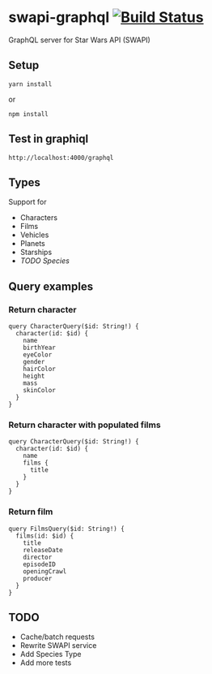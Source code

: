 # swapi-graphql [![Build Status](https://travis-ci.org/ourmaninamsterdam/swapi-graphql.svg?branch=master)](https://travis-ci.org/ourmaninamsterdam/swapi-graphql)

GraphQL server for Star Wars API (SWAPI)

## Setup

```
yarn install
```

or

```
npm install
```

## Test in graphiql

```
http://localhost:4000/graphql
```

## Types

Support for

* Characters
* Films
* Vehicles
* Planets
* Starships
* _TODO Species_

## Query examples

### Return character

```
query CharacterQuery($id: String!) {
  character(id: $id) {
    name
    birthYear
    eyeColor
    gender
    hairColor
    height
    mass
    skinColor
  }
}
```

### Return character with populated films

```
query CharacterQuery($id: String!) {
  character(id: $id) {
    name
    films {
      title
    }
  }
}
```

### Return film

```
query FilmsQuery($id: String!) {
  films(id: $id) {
    title
    releaseDate
    director
    episodeID
    openingCrawl
    producer
  }
}
```

## TODO

* Cache/batch requests
* Rewrite SWAPI service
* Add Species Type
* Add more tests
